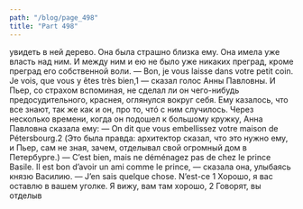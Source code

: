 ```yaml
---
path: "/blog/page_498"
title: "Part 498"
---
```


 увидеть в ней дерево. Она была страшно близка ему. Она имела уже власть над ним. И между ним и ею не было уже никаких преград, кроме преград его собственной воли.
— Bon, je vous laisse dans votre petit coin. Je vois, que vous y êtes très bien,1 — сказал голос Анны Павловны.
И Пьер, со страхом вспоминая, не сделал ли он чего-нибудь предосудительного, краснея, оглянулся вокруг себя. Ему казалось, что все знают, так же как и он, про то, чтó с ним случилось.
Через несколько времени, когда он подошел к большому кружку, Анна Павловна сказала ему:
— On dit que vous embellissez votre maison de Pétersbourg.2
(Это была правда: архитектор сказал, что это нужно ему, и Пьер, сам не зная, зачем, отделывал свой огромный дом в Петербурге.)
— C’est bien, mais ne déménagez pas de chez le prince Basile. Il est bon d’avoir un ami comme le prince, — сказала она, улыбаясь князю Василию. — J’en sais quelque chose. N’est-ce 1 Хорошо, я вас оставлю в вашем уголке. Я вижу, вам там хорошо,
2 Говорят, вы отделыв
